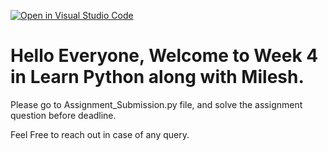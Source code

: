 [![Open in Visual Studio Code](https://classroom.github.com/assets/open-in-vscode-c66648af7eb3fe8bc4f294546bfd86ef473780cde1dea487d3c4ff354943c9ae.svg)](https://classroom.github.com/online_ide?assignment_repo_id=9718343&assignment_repo_type=AssignmentRepo)

# Hello Everyone, Welcome to Week 4 in Learn Python along with Milesh.

Please go to Assignment_Submission.py file, and solve the assignment question before deadline.

Feel Free to reach out in case of any query.

